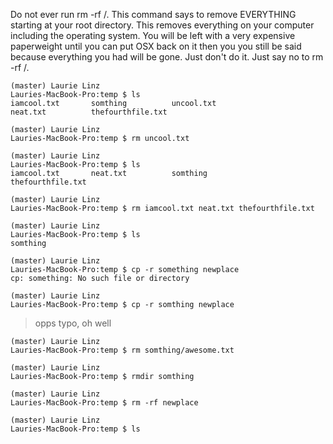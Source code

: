Do not ever run rm -rf /.  This command says to remove EVERYTHING starting at your root directory.  This removes everything on your computer including the operating system.  You will be left with a very expensive paperweight until you can put OSX back on it then you you still be said because everything you had will be gone. Just don't do it.  Just say no to rm -rf /.



```
(master) Laurie Linz
Lauries-MacBook-Pro:temp $ ls
iamcool.txt       somthing          uncool.txt
neat.txt          thefourthfile.txt
```

```
(master) Laurie Linz
Lauries-MacBook-Pro:temp $ rm uncool.txt

(master) Laurie Linz
Lauries-MacBook-Pro:temp $ ls
iamcool.txt       neat.txt          somthing          thefourthfile.txt
```

```
(master) Laurie Linz
Lauries-MacBook-Pro:temp $ rm iamcool.txt neat.txt thefourthfile.txt

(master) Laurie Linz
Lauries-MacBook-Pro:temp $ ls
somthing
```

```
(master) Laurie Linz
Lauries-MacBook-Pro:temp $ cp -r something newplace
cp: something: No such file or directory

(master) Laurie Linz
Lauries-MacBook-Pro:temp $ cp -r somthing newplace
```

>opps typo, oh well

```
(master) Laurie Linz
Lauries-MacBook-Pro:temp $ rm somthing/awesome.txt

(master) Laurie Linz
Lauries-MacBook-Pro:temp $ rmdir somthing

(master) Laurie Linz
Lauries-MacBook-Pro:temp $ rm -rf newplace

(master) Laurie Linz
Lauries-MacBook-Pro:temp $ ls
```
